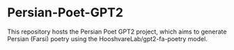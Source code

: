 # Persian-Poet-GPT2
This repository hosts the Persian Poet GPT2 project, which aims to generate Persian (Farsi) poetry using the HooshvareLab/gpt2-fa-poetry model.

